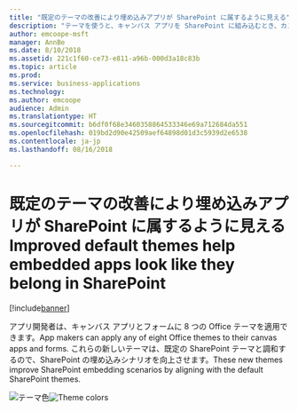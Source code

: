 ```yaml
---
title: "既定のテーマの改善により埋め込みアプリが SharePoint に属するように見える"
description: "テーマを使うと、キャンバス アプリを SharePoint に組み込むとき、カスタマイズされたフォームでも Web パーツでも、外観が非常にマッチします。"
author: emcoope-msft
manager: AnnBe
ms.date: 8/10/2018
ms.assetid: 221c1f60-ce73-e811-a96b-000d3a18c83b
ms.topic: article
ms.prod: 
ms.service: business-applications
ms.technology: 
ms.author: emcoope
audience: Admin
ms.translationtype: HT
ms.sourcegitcommit: b6df0f68e3460358864533346e69a712684da551
ms.openlocfilehash: 019bd2d90e42509aef64898d01d3c5939d2e6538
ms.contentlocale: ja-jp
ms.lasthandoff: 08/16/2018

---
```

# <a name="improved-default-themes-help-embedded-apps-look-like-they-belong-in-sharepoint"></a><span data-ttu-id="373ed-103">既定のテーマの改善により埋め込みアプリが SharePoint に属するように見える</span><span class="sxs-lookup"><span data-stu-id="373ed-103">Improved default themes help embedded apps look like they belong in SharePoint</span></span>


[!include[banner](../../includes/banner.md)]

<span data-ttu-id="373ed-104">アプリ開発者は、キャンバス アプリとフォームに 8 つの Office テーマを適用できます。</span><span class="sxs-lookup"><span data-stu-id="373ed-104">App makers can apply any of eight Office themes to their canvas apps and forms.</span></span> <span data-ttu-id="373ed-105">これらの新しいテーマは、既定の SharePoint テーマと調和するので、SharePoint の埋め込みシナリオを向上させます。</span><span class="sxs-lookup"><span data-stu-id="373ed-105">These new themes improve SharePoint embedding scenarios by aligning with the default SharePoint themes.</span></span>

<span data-ttu-id="373ed-106">![テーマ色](media/ThemeColors.jpg  "テーマ色")</span><span class="sxs-lookup"><span data-stu-id="373ed-106">![Theme colors](media/ThemeColors.jpg  "Theme colors")</span></span>


